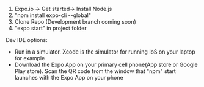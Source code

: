 1. Expo.io -> Get started-> Install Node.js
2. "npm install expo-cli --global"
3. Clone Repo (Development branch coming soon)
4. "expo start" in project folder

Dev IDE options: 

* Run in a simulator. Xcode is the simulator for running IoS on your laptop for example
* Download the Expo App on your primary cell phone(App store or Google Play store). Scan the QR code from the window that "npm" start launches with the Expo App on your phone


